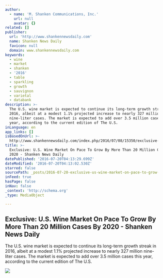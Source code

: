 ```yaml
---
author:
  - name: 'M. Shanken Communications, Inc.'
    url: null
    avatar: {}
related: []
publisher:
  url: 'http://www.shankennewsdaily.com'
  name: Shanken News Daily
  favicon: null
  domain: www.shankennewsdaily.com
keywords:
  - wine
  - market
  - shanken
  - '2016'
  - table
  - sparkling
  - growth
  - sauvignon
  - varietal
  - databank
description: >-
  The U.S. wine market is expected to continue its long-term growth streak in
  2016, albeit at a modest 1.1% projected increase to nearly 327 million
  nine-liter cases. The market is expected to add over 3.5 million cases this
  year, according to the current edition of The U.S.
inLanguage: en
app_links: []
isBasedOnUrl: >-
  http://www.shankennewsdaily.com/index.php/2016/07/08/15350/exclusive-u-s-wine-market-pace-grow-20-million-cases-2020/
title: >-
  Exclusive: U.S. Wine Market On Pace To Grow By More Than 20 Million Cases By
  2020 - Shanken News Daily
datePublished: '2016-07-20T04:13:29.699Z'
dateModified: '2016-07-20T04:13:02.530Z'
starred: false
sourcePath: _posts/2016-07-20-exclusive-us-wine-market-on-pace-to-grow-by-more-than-20.md
inFeed: true
hasPage: false
inNav: false
_context: 'http://schema.org'
_type: MediaObject

---
```

<article style=""><h1>Exclusive: U.S. Wine Market On Pace To Grow By More Than 20 Million Cases By 2020 - Shanken News Daily</h1><p>The U.S. wine market is expected to continue its long-term growth streak in 2016, albeit at a modest 1.1% projected increase to nearly 327 million nine-liter cases. The market is expected to add over 3.5 million cases this year, according to the current edition of The U.S.</p><img src="http://SHANKDNEW-ElasticL-A0CNGVQLG2YI-1454536625.us-east-1.elb.amazonaws.com/wp-content/uploads/2015/06/sndlogo.jpg" /></article>